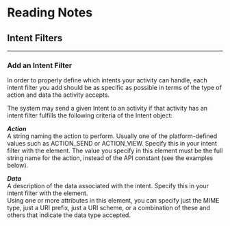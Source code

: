 # Reading Notes

## Intent Filters
-- -

### Add an Intent Filter  

In order to properly define which intents your activity can handle, each intent filter you add should be as specific as possible in terms of the type of action and data the activity accepts.

The system may send a given Intent to an activity if that activity has an intent filter fulfills the following criteria of the Intent object:

_**Action**_  
A string naming the action to perform. Usually one of the platform-defined values such as ACTION_SEND or ACTION_VIEW.
Specify this in your intent filter with the <action> element. The value you specify in this element must be the full  
string name for the action, instead of the API constant (see the examples below).

**_Data_**  
A description of the data associated with the intent.
Specify this in your intent filter with the <data> element.  
Using one or more attributes in this element, you can specify just the MIME type, just a URI prefix, just a URI scheme, or a combination of these and others that indicate the data type accepted.